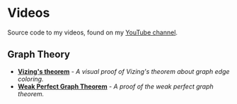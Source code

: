 # Videos
Source code to my videos, found on my [YouTube channel](https://www.youtube.com/channel/UC_IaBSHmisYbiYlv32EeNkQ).


## Graph Theory
- **[Vizing's theorem](https://www.youtube.com/watch?v=OZWZpQmGp0g)** - _A visual proof of Vizing's theorem about graph edge coloring._
- **[Weak Perfect Graph Theorem](https://www.youtube.com/watch?v=Koc63QhxPgk)** - _A proof of the weak perfect graph theorem._
